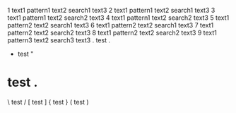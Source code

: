 1 text1 pattern1 text2 search1 text3
2 text1 pattern1 text2 search1 text3
3 text1 pattern1 text2 search2 text3
4 text1 pattern1 text2 search2 text3
5 text1 pattern2 text2 search1 text3
6 text1 pattern2 text2 search1 text3
7 text1 pattern2 text2 search2 text3
8 text1 pattern2 text2 search2 text3
9 text1 pattern3 text2 search3 text3
. test .
* test "
# test .
\ test /
[ test ]
{ test }
( test )

